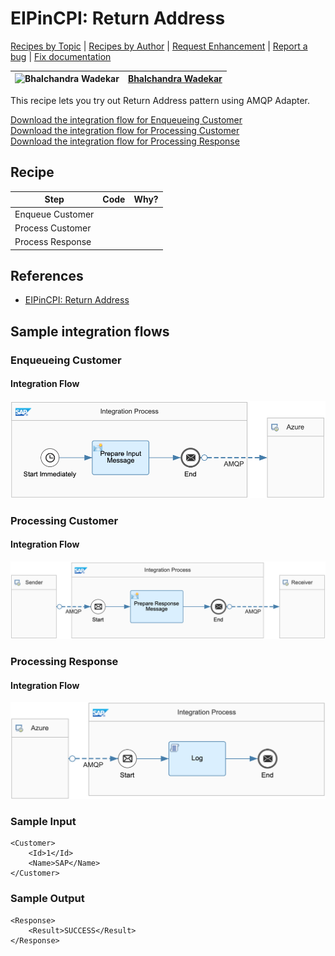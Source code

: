 # EIPinCPI: Return Address

[Recipes by Topic](../../../../readme.md) | [Recipes by Author](../../../../author.md) | [Request Enhancement](https://github.com/SAP-samples/cloud-integration-flow/issues/new?assignees=&labels=Recipe%20Fix,enhancement&template=recipe-request.md&title=Improve%20EIPinCPI%3A%20Return%20Address) | [Report a bug](https://github.com/SAP-samples/cloud-integration-flow/issues/new?assignees=&labels=Recipe%20Fix,bug&template=bug_report.md&title=Issue%20with%20EIPinCPI%3A%20Return%20Address) | [Fix documentation](https://github.com/SAP-samples/cloud-integration-flow/issues/new?assignees=&labels=Recipe%20Fix,documentation&template=bug_report.md&title=Docu%20fix%20EIPinCPI%3A%20Return%20Address)

![Bhalchandra Wadekar](https://github.com/BhalchandraSW.png?size=50) | [Bhalchandra Wadekar](https://github.com/BhalchandraSW)
----|----

This recipe lets you try out Return Address pattern using AMQP Adapter.

[Download the integration flow for Enqueueing Customer](Return%20Address%20-%20Enqueueing%20Customer.zip)\
[Download the integration flow for Processing Customer](Return%20Address%20-%20Processing%20Customer.zip)\
[Download the integration flow for Processing Response](Return%20Address%20-%20Processing%20Response.zip)

## Recipe

Step|Code|Why?
----|----|----
Enqueue Customer | |
Process Customer | |
Process Response | |

## References
* [EIPinCPI: Return Address](https://blogs.sap.com/2020/01/19/eipincpi-return-address)

## Sample integration flows

### Enqueueing Customer

#### Integration Flow
![Enqueueing Customer](Return%20Address%20-%20Enqueueing%20Customer.png)

### Processing Customer

#### Integration Flow
![Processing Customer](Return%20Address%20-%20Processing%20Customer.png)

### Processing Response

#### Integration Flow
![Processing Response](Return%20Address%20-%20Processing%20Response.png)

### Sample Input
```
<Customer>
    <Id>1</Id>
    <Name>SAP</Name>
</Customer>
```

### Sample Output
```
<Response>
    <Result>SUCCESS</Result>
</Response>
```

